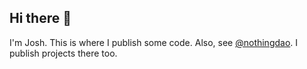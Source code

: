## Hi there 👋

I'm Josh. This is where I publish some code. Also, see [@nothingdao](https://github.com/nothingdao). I publish projects there too. 
